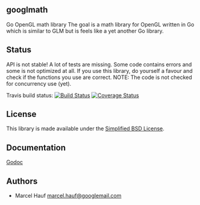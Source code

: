 ## googlmath
Go OpenGL math library
The goal is a math library for OpenGL written in Go which is similar to GLM but is feels like a yet another Go library.

## Status
API is not stable! A lot of tests are missing. Some code contains errors and some is not optimized at all.
If you use this library, do yourself a favour and check if the functions you use are correct.
NOTE: The code is not checked for concurrency use (yet).

Travis build status: [![Build Status](https://travis-ci.org/Agon/googlmath.png?branch=master)](https://travis-ci.org/Agon/googlmath)
[![Coverage Status](https://coveralls.io/repos/Agon/googlmath/badge.png)](https://coveralls.io/r/Agon/googlmath)

## License
This library is made available under the [Simplified BSD License](http://en.wikipedia.org/wiki/BSD_licenses#2-clause_license_.28.22Simplified_BSD_License.22_or_.22FreeBSD_License.22.29).

## Documentation
[Godoc](http://godoc.org/github.com/Agon/googlmath)

## Authors
- Marcel Hauf <marcel.hauf@googlemail.com>